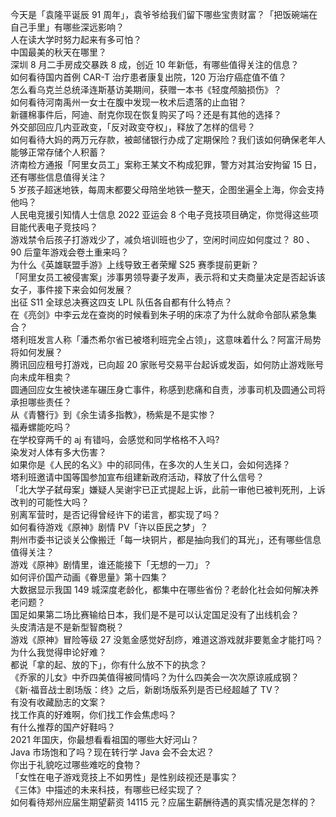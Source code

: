 今天是「袁隆平诞辰 91 周年」，袁爷爷给我们留下哪些宝贵财富？「把饭碗端在自己手里」有哪些深远影响？  
人在读大学时努力起来有多可怕？  
中国最美的秋天在哪里？  
深圳 8 月二手房成交暴跌 8 成，创近 10 年新低，有哪些值得关注的信息？  
如何看待国内首例 CAR-T 治疗患者康复出院，120 万治疗癌症值不值？  
怎么看乌克兰总统泽连斯基访美期间，获赠一本书《轻度颅脑损伤》？  
如何看待河南禹州一女士在腹中发现一枚术后遗落的止血钳？  
新疆棉事件后，阿迪、耐克你现在恢复购买了吗？还是有其他的选择？  
外交部回应几内亚政变，「反对政变夺权」，释放了怎样的信号？  
如何看待大妈的两万元存款，被邮储银行办成了定期保险？我们该如何确保老年人能够正常存储个人积蓄？  
济南检方通报「阿里女员工」案称王某文不构成犯罪，警方对其治安拘留 15 日，还有哪些信息值得关注？  
5 岁孩子超迷地铁，每周末都要父母陪坐地铁一整天，企图坐遍全上海，你会支持他吗？  
人民电竞援引知情人士信息 2022 亚运会 8 个电子竞技项目确定，你觉得这些项目能代表电子竞技吗？  
游戏禁令后孩子打游戏少了，减负培训班也少了，空闲时间应如何度过？ 80 、 90 后童年游戏会卷土重来吗？  
为什么《英雄联盟手游》上线导致王者荣耀 S25 赛季提前更新？  
「阿里女员工被侵害案」涉事男领导妻子发声，表示将和丈夫商量决定是否起诉该女子，事件接下来会如何发展？  
出征 S11 全球总决赛这四支 LPL 队伍各自都有什么特点？  
在《亮剑》中李云龙在查岗的时候看到朱子明的床凉了为什么就命令部队紧急集合？  
塔利班发言人称「潘杰希尔省已被塔利班完全占领」，这意味着什么？阿富汗局势将如何发展？  
腾讯回应租号打游戏，已向超 20 家账号交易平台起诉或发函，如何防止游戏账号向未成年租卖？  
圆通回应女生被快递车碾压身亡事件，称感到悲痛和自责，涉事司机及圆通公司将承担哪些责任？  
从《青簪行》到《余生请多指教》，杨紫是不是实惨？  
福寿螺能吃吗？  
在学校穿两千的 aj 有错吗，会感觉和同学格格不入吗?  
染发对人体有多大伤害？  
如果你是《人民的名义》中的祁同伟，在多次的人生关口，会如何选择？  
塔利班邀请中国等国参加宣布组建新政府活动，释放了什么信号？  
「北大学子弑母案」嫌疑人吴谢宇已正式提起上诉，此前一审他已被判死刑，上诉改判的可能性大吗？  
别离军营时，是否记得曾经许下的诺言，都实现了吗？  
如何看待游戏《原神》剧情 PV「许以臣民之梦」？  
荆州市委书记谈关公像搬迁「每一块铜片，都是抽向我们的耳光」，还有哪些信息值得关注？  
游戏《原神》剧情里，谁还能接下「无想的一刀」？  
如何评价国产动画《眷思量》第十四集？  
大数据显示我国 149 城深度老龄化，都集中在哪些省份？老龄化社会如何解决养老问题？  
国足如果第二场比赛输给日本，我们是不是可以认定国足没有了出线机会？  
头皮清洁是不是新型智商税？  
游戏《原神》冒险等级 27 没氪金感觉好刮痧，难道这游戏就非要氪金才能打吗？  
为什么我觉得申论好难？  
都说「拿的起、放的下」，你有什么放不下的执念？  
《乔家的儿女》中乔四美值得被同情吗？为什么四美会一次次原谅戚成钢？  
《新·福音战士剧场版：终》之后，新剧场版系列是否已经超越了 TV？  
有没有收藏励志的文案？  
找工作真的好难啊，你们找工作会焦虑吗？  
有什么推荐的国产好鞋吗？  
2021 年国庆，你最想看看祖国的哪些大好河山？  
Java 市场饱和了吗？现在转行学 Java 会不会太迟？  
你出于礼貌吃过哪些难吃的食物？  
「女性在电子游戏竞技上不如男性」是性别歧视还是事实？  
《三体》中描述的未来科技，有哪些已经实现了？  
如何看待郑州应届生期望薪资 14115 元？应届生薪酬待遇的真实情况是怎样的？  
